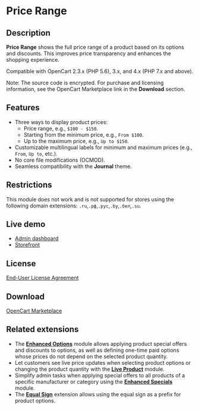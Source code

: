 # Price Range

## Description
**Price Range** shows the full price range of a product based on its options and discounts. This improves price transparency and enhances the shopping experience.

Compatible with OpenCart 2.3.x (PHP 5.6), 3.x, and 4.x (PHP 7.x and above).

Note: The source code is encrypted. For purchase and licensing information, see the OpenCart Marketplace link in the **Download** section.

## Features
* Three ways to display product prices:
    - Price range, e.g., `$100 - $150`.
    - Starting from the minimum price, e.g., `From $100`.
    - Up to the maximum price, e.g., `Up to $150`.
* Customizable multilingual labels for minimum and maximum prices (e.g., `From`, `Up to`, etc.).
* No core file modifications (OCMOD).
* Seamless compatibility with the **Journal** theme.

## Restrictions
This module does not work and is not supported for stores using the following domain extensions: `.ru`,`.рф`,`.рус`,`.by`,`.бел`,`.su`.

## Live demo
* [Admin dashboard](https://demo.ocmod.space/a/admin/index.php?route=extension/module/price_range)
* [Storefront](https://demo.ocmod.space/a/admin/index.php?route=extension/module/price_range)

## License
[End-User License Agreement](../EULA.en.txt)

## Download
[OpenCart Marketplace](https://www.opencart.com/index.php?route=marketplace/extension/info&extension_id=38331)

## Related extensions
* The [**Enhanced Options**](https://www.opencart.com/index.php?route=marketplace/extension/info&extension_id=40391) module allows applying product special offers and discounts to options, as well as defining one-time paid options whose prices do not depend on the selected product quantity.
* Let customers see live price updates when selecting product options or changing the product quantity with the [**Live Product**](https://www.opencart.com/index.php?route=marketplace/extension/info&extension_id=36005) module.
* Simplify admin tasks when applying special offers to all products of a specific manufacturer or category using the [**Enhanced Specials**](https://www.opencart.com/index.php?route=marketplace/extension/info&extension_id=43136) module.
* The [**Equal Sign**](https://www.opencart.com/index.php?route=marketplace/extension/info&extension_id=34383) extension allows using the equal sign as a prefix for product options.

